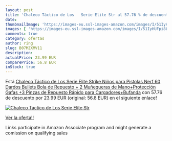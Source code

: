 ```yaml
---
layout: post
title: 'Chaleco Táctico de Los   Serie Elite Str al 57.76 % de descuento'
date: 
thumbnailImage: 'https://images-eu.ssl-images-amazon.com/images/I/51IyHUFpi8L._SL200_.jpg'
images: [ 'https://images-eu.ssl-images-amazon.com/images/I/51IyHUFpi8L._SL200_.jpg' ]
comments: true
category: ofertas
author: ring
slug: B07MZXMV11
description:
actualPrice: 23.99 EUR
comparePrice: 56.8 EUR
inStock: true
---
```


Está [Chaleco Táctico de Los   Serie Elite Strike  Niños para Pistolas Nerf  60 Dardos Bullets Bola de Repuesto + 2 Muñequeras de Mano+Protección Gafas +3 Pinzas de Repuesto Rápido para Cargadores+Bufanda](https://www.amazon.es/dp/B07MZXMV11/?tag=tolees-21) con 57.76 de descuento por 23.99 EUR (original: 56.8 EUR) en el siguiente enlace!

[![Chaleco Táctico de Los   Serie Elite Str](https://images-eu.ssl-images-amazon.com/images/I/51IyHUFpi8L._SL200_.jpg)](https://www.amazon.es/dp/B07MZXMV11/?tag=tolees-21)

[Ver la oferta!!](https://www.amazon.es/dp/B07MZXMV11/?tag=tolees-21)

Links participate in Amazon Associate program and might generate a comission on qualifying sales


